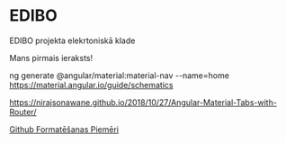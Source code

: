 # EDIBO
EDIBO projekta elekrtoniskā klade

Mans pirmais ieraksts!

ng generate @angular/material:material-nav --name=home
https://material.angular.io/guide/schematics

https://nirajsonawane.github.io/2018/10/27/Angular-Material-Tabs-with-Router/

[Github Formatēšanas Piemēri](https://help.github.com/en/github/writing-on-github/basic-writing-and-formatting-syntax)
